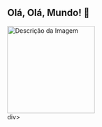 <span alinhar="centro">

## Olá, Olá, Mundo! 👋
</span>
<div alinhar="centro">
<img rsc="https://github.com/romariosilva1992/petshop/assets/87885678/8a076678-6502-4e93-a410-470fd8087b7a"/>
</div>

<div><img src="petshop/img/a/projeto.png" alt="Descrição da Imagem" width="200"/></div>div>



